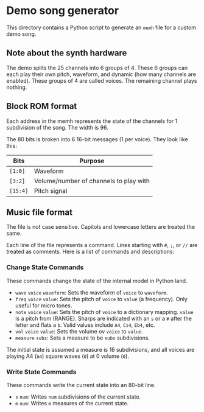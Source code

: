 # Demo song generator

This directory contains a Python script to generate an `memh` file for a custom
demo song.

## Note about the synth hardware

The demo splits the 25 channels into 6 groups of 4. These 6 groups can each
play their own pitch, waveform, and dynamic (how many channels are enabled).
These groups of 4 are called voices. The remaining channel plays nothing.

## Block ROM format

Each address in the memh represents the state of the channels for 1 subdivision
of the song. The width is 96.

The 80 bits is broken into 6 16-bit messages (1 per voice). They look like
this:

| Bits     | Purpose                                |
|----------|----------------------------------------|
| `[1:0]`  | Waveform                               |
| `[3:2]`  | Volume/number of channels to play with |
| `[15:4]` | Pitch signal                           |

## Music file format

The file is not case sensitive. Capitols and lowercase letters are treated the
same.

Each line of the file represents a command. Lines starting with `#`, `;`, or
`//` are treated as comments. Here is a list of commands and descriptions:

### Change State Commands

These commands change the state of the internal model in Python land.

- `wave` `voice` `waveform`: Sets the waveform of `voice` to `waveform`.
- `freq` `voice` `value`: Sets the pitch of `voice` to `value` (a frequency).
  Only useful for micro tones.
- `note` `voice` `value`: Sets the pitch of `voice` to a dictionary
  mapping. `value` is a pitch from (RANGE). Sharps are indicated with an `s` or
  a `#` after the letter and flats a `b`. Valid values include `A4`, `Cs4`,
  `Eb4`, etc.
- `vol` `voice` `value`: Sets the volume ov `voice` to `value`.
- `measure` `subs`: Sets a measure to be `subs` subdivisions.

The initial state is assumed a measure is 16 subdivisions, and all voices are
playing A4 (`A4`) square waves (`0`) at 0 volume (`0`).

### Write State Commands

These commands write the current state into an 80-bit line.

- `s` `num`: Writes `num` subdivisions of the current state.
- `m` `num`: Writes `m` measures of the current state.
